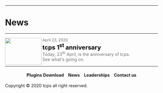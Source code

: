 <style>
h1 {text-align: center;}
h2 {text-align: left;}
h4 {text-align: center;}
h3 {text-align: left;}
p {text-align: center;}
a:link { text-decoration: none;}
a:active { text-decoration: none}
a:hover { text-decoration: none;}
a:visited { text-decoration: none;}
</style>
<style type="text/css">
  #left{
        text-align:left;
  }
  #right{
        text-align:right;
  }
  #title{
        font-size:20px;
        text-align:left;
        font-weight:bold;
  }
  #des{
        font-size:15px;
        font-size:12.5px;
        text-align:left;
  }
</style>
<hr>
<h1><div id="left">News</div></h1>
<hr>
<div>
<a href="/news/01"><img src="https://ttcps.github.io/images/tcps_1st_anniversary_.png" width="120" height="90" align ="left"></a>
<div id="des"><a href="/news/01" style="color:#727272;">April 23, 2020</a></div>
<div id="title"><a href="/news/01" style="color:black;">tcps 1<sup>st</sup> anniversary</a></div>
<div id="left"><a href="/news/01" style="color:#727272;">Today, 23<sup>th</sup> April, is the anniversary of tcps.<br>See what's going on.</a></div>
</div>
<hr>
<h4><a href="/plugins/download">Plugins Download</a>&emsp;<a href="/news">News</a>&emsp;<a href="/leaderships">Leaderships</a>&emsp;<a href="/contact">Contact us</a></h4>
Copyright © 2020 tcps all right reserved.

